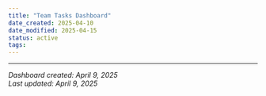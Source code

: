 ```yaml
---
title: "Team Tasks Dashboard"
date_created: 2025-04-10
date_modified: 2025-04-15
status: active
tags: 
---
```


---


*Dashboard created: April 9, 2025*  
*Last updated: April 9, 2025*
